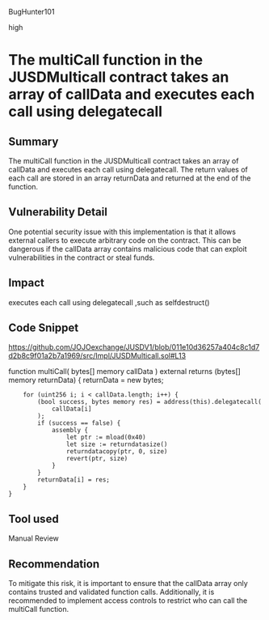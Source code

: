 BugHunter101

high

# The multiCall function in the JUSDMulticall contract takes an array of callData and executes each call using delegatecall

## Summary

The multiCall function in the JUSDMulticall contract takes an array of callData and executes each call using delegatecall. The return values of each call are stored in an array returnData and returned at the end of the function.

## Vulnerability Detail

One potential security issue with this implementation is that it allows external callers to execute arbitrary code on the contract. This can be dangerous if the callData array contains malicious code that can exploit vulnerabilities in the contract or steal funds.

## Impact

executes each call using delegatecall ,such as selfdestruct()

## Code Snippet

https://github.com/JOJOexchange/JUSDV1/blob/011e10d36257a404c8c1d7d2b8c9f01a2b7a1969/src/Impl/JUSDMulticall.sol#L13

function multiCall(
        bytes[] memory callData
    ) external returns (bytes[] memory returnData) {
        returnData = new bytes[](callData.length);

        for (uint256 i; i < callData.length; i++) {
            (bool success, bytes memory res) = address(this).delegatecall(
                callData[i]
            );
            if (success == false) {
                assembly {
                    let ptr := mload(0x40)
                    let size := returndatasize()
                    returndatacopy(ptr, 0, size)
                    revert(ptr, size)
                }
            }
            returnData[i] = res;
        }
    }

## Tool used

Manual Review

## Recommendation

To mitigate this risk, it is important to ensure that the callData array only contains trusted and validated function calls. Additionally, it is recommended to implement access controls to restrict who can call the multiCall function.